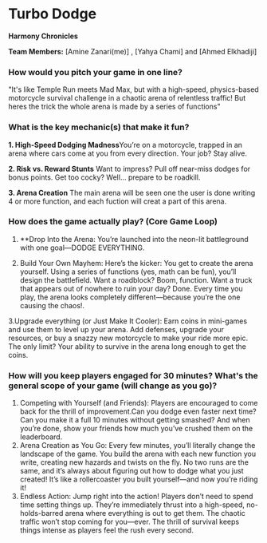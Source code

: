 # Turbo Dodge
**Harmony Chronicles**

**Team Members:**  [Amine Zanari(me)] , [Yahya Chami] and [Ahmed Elkhadiji]

### How would you pitch your game in one line?

"It's like Temple Run meets Mad Max, but with a high-speed, physics-based motorcycle survival challenge in a chaotic arena of relentless traffic! But heres the trick the whole arena is made by a series of functions"

### What is the key mechanic(s) that make it fun?

**1.  High-Speed Dodging Madness**You’re on a motorcycle, trapped in an arena where cars come at you from every direction. Your job? Stay alive.

**2. Risk vs. Reward Stunts** Want to impress? Pull off near-miss dodges for bonus points. Get too cocky? Well... prepare to be roadkill.

**3. Arena Creation** The main arena will be seen one the user is done writing 4 or more function, and each fuction will creat a part of this arena. 

### How does the game actually play? (Core Game Loop)

1. **Drop Into the Arena: You’re launched into the neon-lit battleground with one goal—DODGE EVERYTHING.

2. Build Your Own Mayhem: Here’s the kicker: You get to create the arena yourself. Using a series of functions (yes, math can be fun), you’ll design the battlefield.
  Want a roadblock? Boom, function. Want a truck that appears out of nowhere to ruin your day? Done. Every time you play, the arena looks completely different—because you’re the one causing the chaos!.

3.Upgrade everything (or Just Make It Cooler): Earn coins in mini-games and use them to level up your arena. Add defenses, upgrade your resources, or buy a snazzy new motorcycle to make your ride more epic.
The only limit? Your ability to survive in the arena long enough to get the coins.

### How will you keep players engaged for 30 minutes? What's the general scope of your game (will change as you go)?
1. Competing with Yourself (and Friends): Players are encouraged to come back for the thrill of improvement.Can you dodge even faster next time? Can you make it a full 10 minutes without getting smashed?
And when you’re done, show your friends how much you’ve crushed them on the leaderboard.
2. Arena Creation as You Go: Every few minutes, you’ll literally change the landscape of the game. You build the arena with each new function you write, creating new hazards and twists on the fly.
No two runs are the same, and it’s always about figuring out how to dodge what you just created! It’s like a rollercoaster you built yourself—and now you’re riding it!
3. Endless Action: Jump right into the action! Players don’t need to spend time setting things up. They’re immediately thrust into a high-speed, no-holds-barred arena where everything is out to get them.
The chaotic traffic won’t stop coming for you—ever. The thrill of survival keeps things intense as players feel the rush every second.
